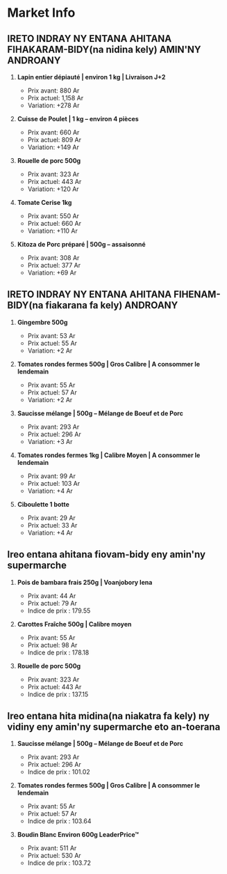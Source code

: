 # Market Info

## IRETO INDRAY NY ENTANA AHITANA FIHAKARAM-BIDY(na nidina kely) AMIN'NY ANDROANY

1. **Lapin entier dépiauté | environ 1 kg | Livraison J+2**
   - Prix avant: 880 Ar
   - Prix actuel: 1,158 Ar
   - Variation: +278 Ar

2. **Cuisse de Poulet | 1 kg – environ 4 pièces**
   - Prix avant: 660 Ar
   - Prix actuel: 809 Ar
   - Variation: +149 Ar

3. **Rouelle de porc 500g**
   - Prix avant: 323 Ar
   - Prix actuel: 443 Ar
   - Variation: +120 Ar

4. **Tomate Cerise 1kg**
   - Prix avant: 550 Ar
   - Prix actuel: 660 Ar
   - Variation: +110 Ar

5. **Kitoza de Porc préparé | 500g – assaisonné**
   - Prix avant: 308 Ar
   - Prix actuel: 377 Ar
   - Variation: +69 Ar

## IRETO INDRAY NY ENTANA AHITANA FIHENAM-BIDY(na fiakarana fa kely) ANDROANY

1. **Gingembre 500g**
   - Prix avant: 53 Ar
   - Prix actuel: 55 Ar
   - Variation: +2 Ar

2. **Tomates rondes fermes 500g | Gros Calibre | A consommer le lendemain**
   - Prix avant: 55 Ar
   - Prix actuel: 57 Ar
   - Variation: +2 Ar

3. **Saucisse mélange | 500g – Mélange de Boeuf et de Porc**
   - Prix avant: 293 Ar
   - Prix actuel: 296 Ar
   - Variation: +3 Ar

4. **Tomates rondes fermes 1kg | Calibre Moyen | A consommer le lendemain**
   - Prix avant: 99 Ar
   - Prix actuel: 103 Ar
   - Variation: +4 Ar

5. **Ciboulette 1 botte**
   - Prix avant: 29 Ar
   - Prix actuel: 33 Ar
   - Variation: +4 Ar

## Ireo entana ahitana fiovam-bidy eny amin'ny supermarche

1. **Pois de bambara frais 250g | Voanjobory lena**
   - Prix avant: 44 Ar
   - Prix actuel: 79 Ar
   - Indice de prix : 179.55

2. **Carottes Fraîche 500g | Calibre moyen**
   - Prix avant: 55 Ar
   - Prix actuel: 98 Ar
   - Indice de prix : 178.18

3. **Rouelle de porc 500g**
   - Prix avant: 323 Ar
   - Prix actuel: 443 Ar
   - Indice de prix : 137.15

## Ireo entana hita midina(na niakatra fa kely) ny vidiny eny amin'ny supermarche eto an-toerana

1. **Saucisse mélange | 500g – Mélange de Boeuf et de Porc**
   - Prix avant: 293 Ar
   - Prix actuel: 296 Ar
   - Indice de prix : 101.02

2. **Tomates rondes fermes 500g | Gros Calibre | A consommer le lendemain**
   - Prix avant: 55 Ar
   - Prix actuel: 57 Ar
   - Indice de prix : 103.64

3. **Boudin Blanc Environ 600g LeaderPrice™**
   - Prix avant: 511 Ar
   - Prix actuel: 530 Ar
   - Indice de prix : 103.72

